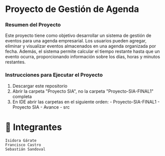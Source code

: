 # Proyecto de Gestión de Agenda

### Resumen del Proyecto

Este proyecto tiene como objetivo desarrollar un sistema de gestión de eventos para una agenda empresarial. Los usuarios pueden agregar, eliminar y visualizar eventos almacenados en una agenda organizada por fecha. Además, el sistema permite calcular el tiempo restante hasta que un evento ocurra, proporcionando información sobre los días, horas y minutos restantes.


### Instrucciones para Ejecutar el Proyecto

1. Descargar este repositorio
2. Abrir la carpeta "Proyecto SIA", no la carpeta "Proyecto-SIA-FINAL1" completa
3. En IDE abrir las carpetas en el siguiente orden:
       - Proyecto-SIA-FINAL1
       - Proyecto SIA
       - Avance
       - src


# 👥 Integrantes
    Isidora Gárate
    Francisco Castro
    Sebastián Sandoval
